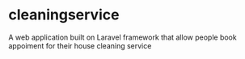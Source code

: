 cleaningservice
===============








A web application built on Laravel framework that allow people book appoiment for their house cleaning service
